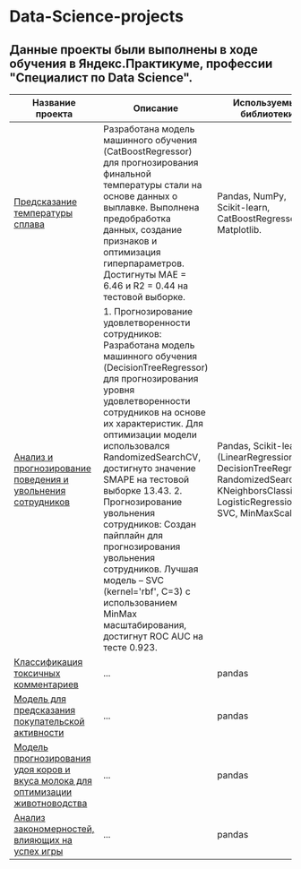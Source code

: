 # Data-Science-projects
## Данные проекты были выполнены в ходе обучения в Яндекс.Практикуме, профессии "Специалист по Data Science".
| Название проекта | Описание | Используемые библиотеки |
|---|---|---|
| [Предсказание температуры сплава](https://github.com/Aleksei-Ianin/Data-Science-projects/tree/main/Alloy_Temperature_Prediction) | Разработана модель машинного обучения (CatBoostRegressor) для прогнозирования финальной температуры стали на основе данных о выплавке. Выполнена предобработка данных, создание признаков и оптимизация гиперпараметров. Достигнуты MAE = 6.46 и R2 = 0.44 на тестовой выборке. | Pandas, NumPy, Scikit-learn, CatBoostRegressor, Matplotlib. |
| [Анализ и прогнозирование поведения и увольнения сотрудников](https://github.com/Aleksei-Ianin/Data-Science-projects/tree/main/HR_project) | 1. Прогнозирование удовлетворенности сотрудников: Разработана модель машинного обучения (DecisionTreeRegressor) для прогнозирования уровня удовлетворенности сотрудников на основе их характеристик. Для оптимизации модели использовался RandomizedSearchCV, достигнуто значение SMAPE на тестовой выборке 13.43. 2. Прогнозирование увольнения сотрудников: Создан пайплайн для прогнозирования увольнения сотрудников. Лучшая модель – SVC (kernel='rbf', C=3) с использованием MinMax масштабирования, достигнут ROC AUC на тесте 0.923.| Pandas, Scikit-learn (LinearRegression, DecisionTreeRegressor, RandomizedSearchCV, KNeighborsClassifier, LogisticRegression, SVC, MinMaxScaler) |
| [Классификация токсичных комментариев](https://github.com/Aleksei-Ianin/Data-Science-projects/tree/main/TextML) | ... | pandas |
| [Модель для предсказания покупательской активности](https://github.com/Aleksei-Ianin/Data-Science-projects/tree/main/model_for_predicting_consumer_activity) | ... | pandas |
| [Модель прогнозирования удоя коров и вкуса молока для оптимизации животноводства](https://github.com/Aleksei-Ianin/Data-Science-projects/tree/main/Cows_ml) | ... | pandas |
| [Анализ закономерностей, влияющих на успех игры](https://github.com/Aleksei-Ianin/Data-Science-projects/tree/main/Game_reasearch) | ... | pandas |
